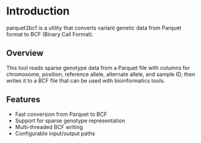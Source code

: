 # Introduction

parquet2bcf is a utility that converts variant genetic data from Parquet format to BCF (Binary Call Format).

## Overview

This tool reads sparse genotype data from a Parquet file with columns for chromosome, position, reference allele, alternate allele, and sample ID, then writes it to a BCF file that can be used with bioinformatics tools.

## Features

- Fast conversion from Parquet to BCF
- Support for sparse genotype representation
- Multi-threaded BCF writing
- Configurable input/output paths